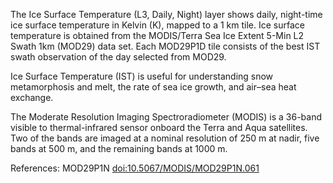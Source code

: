 The Ice Surface Temperature (L3, Daily, Night) layer shows daily, night-time ice surface temperature in Kelvin (K), mapped to a 1 km tile. Ice surface temperature is obtained from the MODIS/Terra Sea Ice Extent 5-Min L2 Swath 1km (MOD29) data set. Each MOD29P1D tile consists of the best IST swath observation of the day selected from MOD29.

Ice Surface Temperature (IST) is useful for understanding snow metamorphosis and melt, the rate of sea ice growth, and air–sea heat exchange.

The Moderate Resolution Imaging Spectroradiometer (MODIS) is a 36-band visible to thermal-infrared sensor onboard the Terra and Aqua satellites. Two of the bands are imaged at a nominal resolution of 250 m at nadir, five bands at 500 m, and the remaining bands at 1000 m.

References: MOD29P1N [doi:10.5067/MODIS/MOD29P1N.061](https://doi.org/10.5067/MODIS/MOD29P1N.061)
